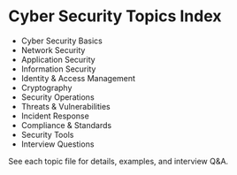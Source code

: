 # Cyber Security Topics Index

- Cyber Security Basics
- Network Security
- Application Security
- Information Security
- Identity & Access Management
- Cryptography
- Security Operations
- Threats & Vulnerabilities
- Incident Response
- Compliance & Standards
- Security Tools
- Interview Questions

See each topic file for details, examples, and interview Q&A.
